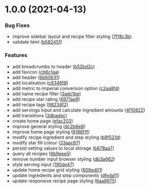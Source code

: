 # 1.0.0 (2021-04-13)


### Bug Fixes

* improve sidebar layout and recipe filter styling ([7f18c3b](https://github.com/ryanep/recipe-cards/commit/7f18c3b1cd37747f2f60704b3bd7e8b02a370ed9))
* validate html ([b582451](https://github.com/ryanep/recipe-cards/commit/b5824512b57d4713249a8c45b8d0a6ae149b2a51))


### Features

* add breadcrumbs to header ([b52bd2c](https://github.com/ryanep/recipe-cards/commit/b52bd2cab46efa302ba0fc773937fa6f7011a24c))
* add favicon ([cb6c1aa](https://github.com/ryanep/recipe-cards/commit/cb6c1aa7efa24029c5aad99d548664bbe6d372f1))
* add header ([6b60631](https://github.com/ryanep/recipe-cards/commit/6b6063186a75f856270e38284d5aeb1cf60dab13))
* add localisation ([c8346f8](https://github.com/ryanep/recipe-cards/commit/c8346f86eb4dcc638ceab8f889fb34cca9b2da98))
* add metric to imperial conversion option ([c2aa8fd](https://github.com/ryanep/recipe-cards/commit/c2aa8fd1a8af51183f380289d62ef8c13deb9735))
* add name recipe filter ([3adc1be](https://github.com/ryanep/recipe-cards/commit/3adc1be5c62c3d02078fe8502f4ae4dd03644f10))
* add recipe star rating ([6971ae9](https://github.com/ryanep/recipe-cards/commit/6971ae9b0d32e7af03cfdc2e263bf9a1b66b3c2f))
* add recipe tags ([98234f2](https://github.com/ryanep/recipe-cards/commit/98234f2f168d3aa582436f0684d569bed9653773))
* add servings input and calculate ingredient amounts ([4f10822](https://github.com/ryanep/recipe-cards/commit/4f108229b383f036db96165b5e5f3a80072dd388))
* add transitions ([3dbadec](https://github.com/ryanep/recipe-cards/commit/3dbadec6e9ab049494b8259df9cb2e3c151e0d01))
* create home page ([efac202](https://github.com/ryanep/recipe-cards/commit/efac2026e435c980700b13c9d69b634d7cc6fd1c))
* improve general styling ([dc2b6e8](https://github.com/ryanep/recipe-cards/commit/dc2b6e85a0cac39b506dbdcb0b1b8c508f121df8))
* improve home page styling ([8186f1f](https://github.com/ryanep/recipe-cards/commit/8186f1f45cefeda05a52efafc8d3c29eef547c72))
* modify recipe ingredient and step styling ([b8f521d](https://github.com/ryanep/recipe-cards/commit/b8f521d60e864ce47bcad8706b4ca66ea57ce220))
* modify star fill colour ([33aac67](https://github.com/ryanep/recipe-cards/commit/33aac6740ea08c17d93c31e9435f41838c58a475))
* persist setting values to local storage ([b878aa7](https://github.com/ryanep/recipe-cards/commit/b878aa7c2b7a0ff2c80b5a2dcf50902e8915a2f9))
* query all recipes ([9b9eee5](https://github.com/ryanep/recipe-cards/commit/9b9eee5f44002ba5e79e14ea7d4bda312f90c545))
* remove number input browser styling ([db3a662](https://github.com/ryanep/recipe-cards/commit/db3a6628bbdd6b7f300df5d65a63067e1b687054))
* style serving input ([195de47](https://github.com/ryanep/recipe-cards/commit/195de4776d1b6128cdf211cbf5f8063ccedb5868))
* update home recipe grid styling ([609ed01](https://github.com/ryanep/recipe-cards/commit/609ed01c60db914e3506b9752ca98d89a085ff42))
* update ingredients and step components ([dfeda11](https://github.com/ryanep/recipe-cards/commit/dfeda11fbdad7f4862b3329d156a327055949bad))
* update responsive recipe page styling ([6aa8675](https://github.com/ryanep/recipe-cards/commit/6aa8675a216e63a95d9745d10e9b978c1ef4bf14))
